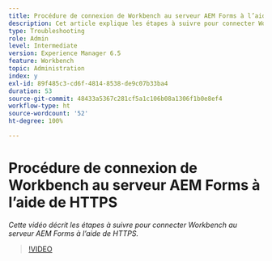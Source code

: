 ```yaml
---
title: Procédure de connexion de Workbench au serveur AEM Forms à l’aide de HTTPS
description: Cet article explique les étapes à suivre pour connecter Workbench au serveur AEM Forms via SSL (via HTTPS).
type: Troubleshooting
role: Admin
level: Intermediate
version: Experience Manager 6.5
feature: Workbench
topic: Administration
index: y
exl-id: 89f485c3-cd6f-4814-8538-de9c07b33ba4
duration: 53
source-git-commit: 48433a5367c281cf5a1c106b08a1306f1b0e8ef4
workflow-type: ht
source-wordcount: '52'
ht-degree: 100%

---
```


# Procédure de connexion de Workbench au serveur AEM Forms à l’aide de HTTPS

*Cette vidéo décrit les étapes à suivre pour connecter Workbench au serveur AEM Forms à l’aide de HTTPS.*

>[!VIDEO](https://video.tv.adobe.com/v/335482?quality=12&learn=on)
